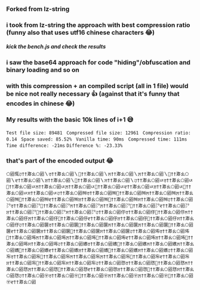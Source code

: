 ### Forked from lz-string
### i took from lz-string the approach with best compression ratio (funny also that uses utf16 chinese characters 😂)
##### kick the bench.js and check the results 

### i saw the base64 approach for code "hiding"/obfuscation and binary loading and so on
### with this compression + an compiled script (all in 1 file) would be nice not really necessary 👍 (against that it's funny that encodes in chinese 😂)



### My results with the basic 10k lines of i+1 😅
``` Test file size: 89481 ```
``` Compressed file size: 12961``` 
``` Compression ratio: 0.14``` 
``` Space saved: 85.52%``` 
``` Vanilla time: 90ms``` 
``` Compressed time: 111ms``` 
``` Time difference: -21ms``` 
``` Difference %: -23.33% ``` 

### that's part of the encoded output 😂

``` ⬠㘠㤴ਹ††⁩㴫ㄠ⬠㘠〵ਰ††⁩㴫ㄠ⬠㘠〵਱††⁩㴫ㄠ⬠㘠〵ਲ††⁩㴫ㄠ⬠㘠〵ਲ਼††⁩㴫ㄠ⬠㘠〵਴††⁩㴫ㄠ⬠㘠〵ਵ††⁩㴫ㄠ⬠㘠〵ਸ਼††⁩㴫ㄠ⬠㘠〵਷††⁩㴫ㄠ⬠㘠〵ਸ††⁩㴫ㄠ⬠㘠〵ਹ††⁩㴫ㄠ⬠㘠ㄵਰ††⁩㴫ㄠ⬠㘠ㄵ਱††⁩㴫ㄠ⬠㘠ㄵਲ††⁩㴫ㄠ⬠㘠ㄵਲ਼††⁩㴫ㄠ⬠㘠ㄵ਴††⁩㴫ㄠ⬠㘠ㄵਵ††⁩㴫ㄠ⬠㘠ㄵਸ਼††⁩㴫ㄠ⬠㘠ㄵ਷††⁩㴫ㄠ⬠㘠ㄵਸ††⁩㴫ㄠ⬠㘠ㄵਹ††⁩㴫ㄠ⬠㘠㈵ਰ††⁩㴫ㄠ⬠㘠㈵਱††⁩㴫ㄠ⬠㘠㈵ਲ††⁩㴫ㄠ⬠㘠㈵ਲ਼††⁩㴫ㄠ⬠㘠㈵਴††⁩㴫ㄠ⬠㘠㈵ਵ††⁩㴫ㄠ⬠㘠㈵ਸ਼††⁩㴫ㄠ⬠㘠㈵਷††⁩㴫ㄠ⬠㘠㈵ਸ††⁩㴫ㄠ⬠㘠㈵ਹ††⁩㴫ㄠ⬠㘠㌵ਰ††⁩㴫ㄠ⬠㘠㌵਱††⁩㴫ㄠ⬠㘠㌵ਲ††⁩㴫ㄠ⬠㘠㌵ਲ਼††⁩㴫ㄠ⬠㘠㌵਴††⁩㴫ㄠ⬠㘠㌵ਵ††⁩㴫ㄠ⬠㘠㌵ਸ਼††⁩㴫ㄠ⬠㘠㌵਷††⁩㴫ㄠ⬠㘠㌵ਸ††⁩㴫ㄠ⬠㘠㌵ਹ††⁩㴫ㄠ⬠㘠㐵ਰ††⁩㴫ㄠ⬠㘠㐵਱††⁩㴫ㄠ⬠㘠㐵ਲ††⁩㴫ㄠ⬠㘠㐵ਲ਼††⁩㴫ㄠ⬠㘠㐵਴††⁩㴫ㄠ⬠㘠㐵ਵ††⁩㴫ㄠ⬠㘠㐵ਸ਼††⁩㴫ㄠ⬠㘠㐵਷††⁩㴫ㄠ⬠㘠㐵ਸ††⁩㴫ㄠ⬠㘠㐵ਹ††⁩㴫ㄠ⬠㘠㔵ਰ††⁩㴫ㄠ⬠㘠㔵਱††⁩㴫ㄠ⬠㘠㔵ਲ††⁩㴫ㄠ⬠㘠㔵ਲ਼††⁩㴫ㄠ⬠㘠㔵਴††⁩㴫ㄠ⬠㘠㔵ਵ††⁩㴫ㄠ⬠㘠㔵ਸ਼††⁩㴫ㄠ⬠㘠㔵਷††⁩㴫ㄠ⬠㘠㔵ਸ††⁩㴫ㄠ⬠㘠㔵ਹ††⁩㴫ㄠ⬠㘠㘵ਰ††⁩㴫ㄠ⬠㘠㘵਱††⁩㴫ㄠ⬠㘠㘵ਲ††⁩㴫ㄠ⬠㘠㘵ਲ਼††⁩㴫ㄠ⬠㘠㘵਴††⁩㴫ㄠ⬠㘠㘵ਵ††⁩㴫ㄠ⬠㘠㘵ਸ਼††⁩㴫ㄠ⬠㘠㘵਷††⁩㴫ㄠ⬠㘠㘵ਸ††⁩㴫ㄠ⬠㘠㘵ਹ††⁩㴫ㄠ⬠㘠㜵ਰ††⁩㴫ㄠ⬠㘠㜵਱††⁩㴫ㄠ⬠㘠㜵ਲ††⁩㴫ㄠ⬠㘠㜵ਲ਼††⁩㴫ㄠ⬠㘠㜵਴††⁩㴫ㄠ⬠㘠㜵ਵ††⁩㴫ㄠ⬠㘠㜵ਸ਼††⁩㴫ㄠ⬠㘠㜵਷††⁩㴫ㄠ⬠㘠㜵ਸ††⁩㴫ㄠ⬠㘠㜵ਹ††⁩㴫ㄠ⬠㘠㠵ਰ††⁩㴫ㄠ⬠㘠㠵਱††⁩㴫ㄠ⬠㘠㠵ਲ††⁩㴫ㄠ⬠㘠㠵ਲ਼††⁩㴫ㄠ⬠㘠㠵਴††⁩㴫ㄠ⬠㘠㠵ਵ††⁩㴫ㄠ⬠㘠㠵ਸ਼††⁩㴫ㄠ⬠㘠㠵਷††⁩㴫ㄠ⬠㘠㠵ਸ††⁩㴫ㄠ⬠㘠㠵ਹ††⁩㴫ㄠ⬠㘠㤵ਰ††⁩㴫ㄠ⬠㘠㤵਱††⁩㴫ㄠ⬠㘠㤵ਲ††⁩㴫ㄠ⬠㘠㤵ਲ਼††⁩㴫ㄠ⬠㘠㤵਴††⁩㴫ㄠ⬠㘠㤵ਵ††⁩㴫ㄠ⬠㘠㤵ਸ਼††⁩㴫ㄠ⬠㘠㤵਷††⁩㴫ㄠ⬠㘠㤵ਸ††⁩㴫ㄠ⬠㘠㤵ਹ††⁩㴫ㄠ⬠㘠〶ਰ††⁩㴫ㄠ⬠㘠〶਱††⁩㴫ㄠ⬠㘠〶ਲ††⁩㴫ㄠ⬠㘠〶ਲ਼††⁩㴫ㄠ⬠㘠〶਴††⁩㴫ㄠ⬠㘠〶ਵ††⁩㴫ㄠ⬠㘠 ```
